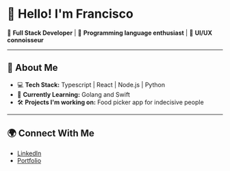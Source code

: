 # 👋 Hello! I'm Francisco

🌟 **Full Stack Developer** | 🚀 **Programming language enthusiast** | 🎨 **UI/UX connoisseur**

---

## 🚀 About Me
- 💻 **Tech Stack:** Typescript | React | Node.js | Python
- 🌱 **Currently Learning:** Golang and Swift
- 🛠️ **Projects I'm working on:** Food picker app for indecisive people

---

## 🌍 Connect With Me
- [LinkedIn](linkedin.com/in/fveranicola/)
- [Portfolio](https://francisco-vera.netlify.app/)
